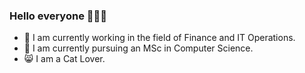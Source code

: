### Hello everyone 🧑‍🤝‍🧑
- 🏢 I am currently working in the field of Finance and IT Operations.
- 📖 I am currently pursuing an MSc in Computer Science.
- 😸 I am a Cat Lover.

